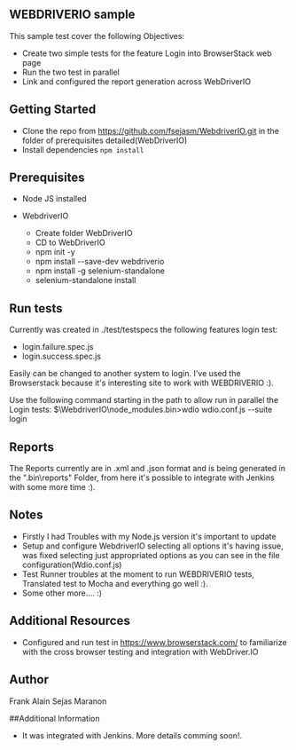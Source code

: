 ## WEBDRIVERIO sample

This sample test cover the following Objectives:
- Create two simple tests for the feature Login into BrowserStack web page
- Run the two test in parallel
- Link and configured the report generation across WebDriverIO

## Getting Started

* Clone the repo from https://github.com/fsejasm/WebdriverIO.git in the folder of prerequisites detailed(WebDriverIO)
* Install dependencies `npm install`

## Prerequisites

* Node JS installed
* WebdriverIO

   - Create folder WebDriverIO
   - CD to WebDriverIO
   - npm init -y
   - npm install --save-dev webdriverio
   - npm install -g selenium-standalone
   - selenium-standalone install

## Run tests

Currently was created in ./test/testspecs the following features login test:
* login.failure.spec.js
* login.success.spec.js

Easily can be changed to another system to login. I've used the Browserstack because it's interesting site to work with WEBDRIVERIO :).

Use the following command starting in the path to allow run in parallel the Login tests: 
$\WebdriverIO\node_modules\.bin>wdio wdio.conf.js --suite login

## Reports

The Reports currently are in .xml and .json format and is being generated in the ".bin\reports" Folder, from here it's possible to integrate with Jenkins with some more time :).


## Notes
* Firstly I had Troubles with my Node.js version it's important to update
* Setup and configure WebdriverIO selecting all options it's having issue, was fixed selecting just appropriated options as you can see in the file configuration(Wdio.conf.js)
* Test Runner troubles at the moment to run WEBDRIVERIO tests, Translated test to Mocha and everything go well :).
* Some other more.... :)
    
## Additional Resources
* Configured and run test  in https://www.browserstack.com/ to familiarize with the cross browser testing and integration with WebDriver.IO

## Author
Frank Alain Sejas Maranon 

##Additional Information
  - It was integrated with Jenkins. More details comming soon!.






